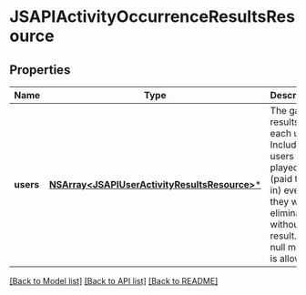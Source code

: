 # JSAPIActivityOccurrenceResultsResource

## Properties
Name | Type | Description | Notes
------------ | ------------- | ------------- | -------------
**users** | [**NSArray&lt;JSAPIUserActivityResultsResource&gt;***](JSAPIUserActivityResultsResource.md) | The game results for each user. Include all users that played (paid to get in) even if they were eliminated without a result. A null metric is allowed | 

[[Back to Model list]](../README.md#documentation-for-models) [[Back to API list]](../README.md#documentation-for-api-endpoints) [[Back to README]](../README.md)


